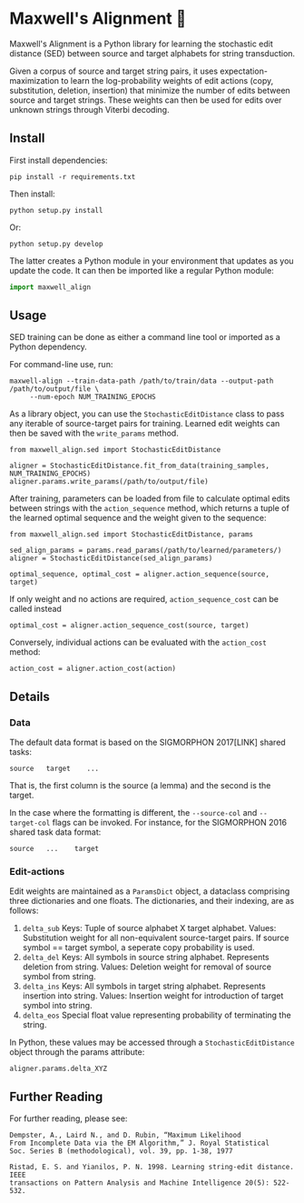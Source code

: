 # Maxwell's Alignment 👹

Maxwell's Alignment is a Python library for learning the stochastic edit distance (SED)
between source and target alphabets for string transduction. 

Given a corpus of source and target string pairs, it uses expectation-maximization 
to learn the log-probability weights of edit actions (copy, substitution, deletion, insertion)
that minimize the number of edits between source and target strings. These weights
can then be used for edits over unknown strings through Viterbi decoding.

## Install

First install dependencies:

    pip install -r requirements.txt

Then install:

    python setup.py install

Or:

    python setup.py develop

The latter creates a Python module in your environment that updates as you
update the code. It can then be imported like a regular Python module:

``` python
import maxwell_align
```

## Usage

SED training can be done as either a command line tool or imported as a
Python dependency. 

For command-line use, run:

	maxwell-align --train-data-path /path/to/train/data --output-path /path/to/output/file \
	     --num-epoch NUM_TRAINING_EPOCHS

As a library object, you can use the `StochasticEditDistance` class to pass any iterable
of source-target pairs for training. Learned edit weights can then be saved with the
`write_params` method.

    from maxwell_align.sed import StochasticEditDistance

	aligner = StochasticEditDistance.fit_from_data(training_samples, NUM_TRAINING_EPOCHS)
	aligner.params.write_params(/path/to/output/file)

After training, parameters can be loaded from file to calculate optimal edits between
strings with the `action_sequence` method, which returns a tuple of the learned optimal
sequence and the weight given to the sequence:

    from maxwell_align.sed import StochasticEditDistance, params

	sed_align_params = params.read_params(/path/to/learned/parameters/)
	aligner = StochasticEditDistance(sed_align_params)
	
	optimal_sequence, optimal_cost = aligner.action_sequence(source, target)

If only weight and no actions are required, `action_sequence_cost` can be called instead

    optimal_cost = aligner.action_sequence_cost(source, target)

Conversely, individual actions can be evaluated with the `action_cost` method:

    action_cost = aligner.action_cost(action)

## Details

### Data

The default data format is based on the SIGMORPHON 2017[LINK] shared tasks:

    source   target    ...

That is, the first column is the source (a lemma) and the second is the target.

In the case where the formatting is different, the `--source-col` and `--target-col`
flags can be invoked. For instance, for the SIGMORPHON 2016 shared task data format:

    source   ...    target

### Edit-actions

Edit weights are maintained as a `ParamsDict` object, a dataclass comprising three dictionaries
and one floats. The dictionaries, and their indexing, are as follows:

1. `delta_sub`
        Keys: Tuple of source alphabet X target alphabet. 
		Values: Substitution weight for all non-equivalent source-target pairs.
		        If source symbol == target symbol, a seperate copy probability is used.
2. `delta_del`
        Keys: All symbols in source string alphabet. Represents deletion from string.
		Values: Deletion weight for removal of source symbol from string.
2. `delta_ins`
        Keys: All symbols in target string alphabet. Represents insertion into string.
		Values: Insertion weight for introduction of target symbol into string.
2. `delta_eos`
        Special float value representing probability of terminating the string.

In Python, these values may be accessed through a `StochasticEditDistance` object through the params attribute:

    aligner.params.delta_XYZ

## Further Reading

For further reading, please see:

	Dempster, A., Laird N., and D. Rubin, “Maximum Likelihood
	From Incomplete Data via the EM Algorithm,” J. Royal Statistical
	Soc. Series B (methodological), vol. 39, pp. 1-38, 1977

    Ristad, E. S. and Yianilos, P. N. 1998. Learning string-edit distance. IEEE
    transactions on Pattern Analysis and Machine Intelligence 20(5): 522-532.
